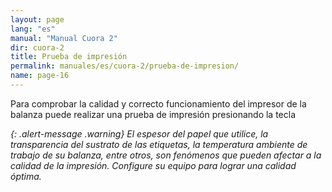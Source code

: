 ```yaml
---
layout: page
lang: "es"
manual: "Manual Cuora 2"
dir: cuora-2
title: Prueba de impresión
permalink: manuales/es/cuora-2/prueba-de-impresion/
name: page-16
---
```

Para comprobar la calidad y correcto funcionamiento del impresor de la balanza puede realizar una prueba de impresión presionando la tecla <i class="systel-tecla-9">


{: .alert-message .warning}
El espesor del papel que utilice, la transparencia del sustrato de las etiquetas, la temperatura ambiente de trabajo de su balanza, entre otros, son fenómenos que pueden afectar a la calidad de la impresión.
Configure su equipo para lograr una calidad óptima.
